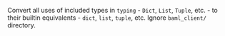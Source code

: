 Convert all uses of included types in `typing` - `Dict`, `List`, `Tuple`, etc. - to their builtin equivalents - `dict`, `list`, `tuple`, etc. Ignore `baml_client/` directory.